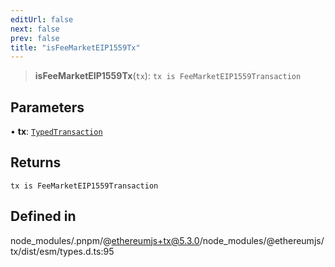 ```yaml
---
editUrl: false
next: false
prev: false
title: "isFeeMarketEIP1559Tx"
---
```


> **isFeeMarketEIP1559Tx**(`tx`): `tx is FeeMarketEIP1559Transaction`

## Parameters

• **tx**: [`TypedTransaction`](/reference/tevm/tx/type-aliases/typedtransaction/)

## Returns

`tx is FeeMarketEIP1559Transaction`

## Defined in

node\_modules/.pnpm/@ethereumjs+tx@5.3.0/node\_modules/@ethereumjs/tx/dist/esm/types.d.ts:95
